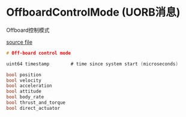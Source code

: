 # OffboardControlMode (UORB消息)

Offboard控制模式

[source file](https://github.com/PX4/PX4-Autopilot/blob/main/msg/OffboardControlMode.msg)

```c
# Off-board control mode

uint64 timestamp		# time since system start (microseconds)

bool position
bool velocity
bool acceleration
bool attitude
bool body_rate
bool thrust_and_torque
bool direct_actuator

```
